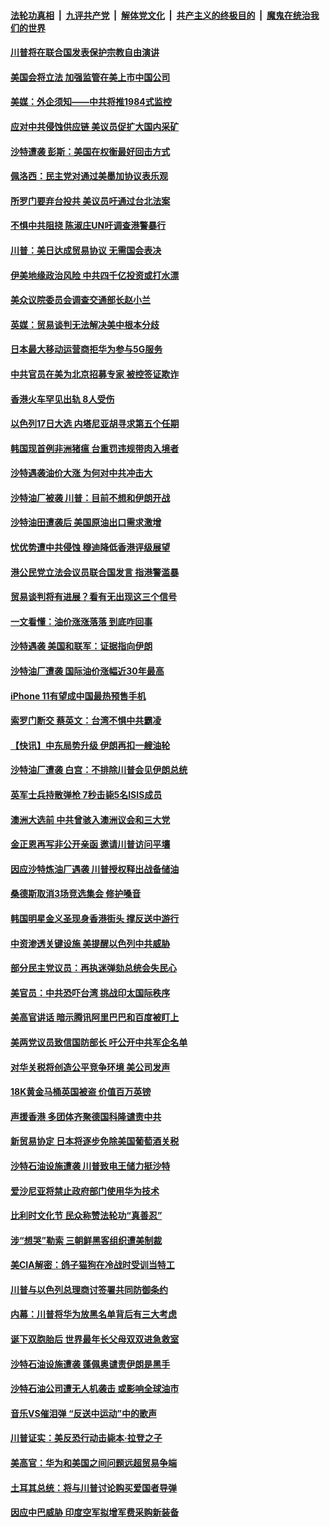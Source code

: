 ####  [法轮功真相](../../../../basic/blob/master/README.md?t=09180401) &nbsp;|&nbsp; [九评共产党](../../../../9ping.md/blob/master/README.md?t=09180401) &nbsp;|&nbsp; [解体党文化](../../../../jtdwh.md/blob/master/README.md?t=09180401)  &nbsp;|&nbsp; [共产主义的终极目的](../../../../gczydzjmd.md/blob/master/README.md?t=09180401) &nbsp;|&nbsp; [魔鬼在统治我们的世界](../../../../mgztzwmdsj.md/blob/master/README.md?t=09180401) 

#### [川普将在联合国发表保护宗教自由演讲](../pages/nsc418/n11528441.md?t=09180401) 

#### [美国会将立法 加强监管在美上市中国公司](../pages/nsc418/n11528364.md?t=09180401) 

#### [美媒：外企须知——中共将推1984式监控](../pages/nsc418/n11528327.md?t=09180401) 

#### [应对中共侵蚀供应链 美议员促扩大国内采矿](../pages/nsc418/n11528320.md?t=09180401) 

#### [沙特遭袭 彭斯：美国在权衡最好回击方式](../pages/nsc418/n11528147.md?t=09180401) 

#### [佩洛西：民主党对通过美墨加协议表乐观](../pages/nsc418/n11527937.md?t=09180401) 

#### [所罗门要弃台投共 美议员吁通过台北法案](../pages/nsc418/n11528044.md?t=09180401) 

#### [不惧中共阻挠 陈淑庄UN吁调查港警暴行](../pages/nsc418/n11528003.md?t=09180401) 

#### [川普：美日达成贸易协议 无需国会表决](../pages/nsc418/n11527734.md?t=09180401) 

#### [伊美地缘政治风险 中共四千亿投资或打水漂](../pages/nsc418/n11527587.md?t=09180401) 

#### [美众议院委员会调查交通部长赵小兰](../pages/nsc418/n11527828.md?t=09180401) 

#### [英媒：贸易谈判无法解决美中根本分歧](../pages/nsc418/n11527167.md?t=09180401) 

#### [日本最大移动运营商拒华为参与5G服务](../pages/nsc418/n11527688.md?t=09180401) 

#### [中共官员在美为北京招募专家 被控签证欺诈](../pages/nsc418/n11527206.md?t=09180401) 

#### [香港火车罕见出轨 8人受伤](../pages/nsc418/n11527373.md?t=09180401) 

#### [以色列17日大选 内塔尼亚胡寻求第五个任期](../pages/nsc418/n11527203.md?t=09180401) 

#### [韩国现首例非洲猪瘟 台重罚违规带肉入境者](../pages/nsc418/n11526626.md?t=09180401) 

#### [沙特遇袭油价大涨 为何对中共冲击大](../pages/nsc418/n11526270.md?t=09180401) 

#### [沙特油厂被袭 川普：目前不想和伊朗开战](../pages/nsc418/n11526190.md?t=09180401) 

#### [沙特油田遭袭后 美国原油出口需求激增](../pages/nsc418/n11525988.md?t=09180401) 

#### [忧优势遭中共侵蚀 穆迪降低香港评级展望](../pages/nsc418/n11526005.md?t=09180401) 

#### [港公民党立法会议员联合国发言 指港警滥暴](../pages/nsc418/n11526010.md?t=09180401) 

#### [贸易谈判将有进展？看有无出现这三个信号](../pages/nsc418/n11525463.md?t=09180401) 

#### [一文看懂：油价涨涨落落 到底咋回事](../pages/nsc418/n11525702.md?t=09180401) 

#### [沙特遇袭 美国和联军：证据指向伊朗](../pages/nsc418/n11525761.md?t=09180401) 

#### [沙特油厂遭袭 国际油价涨幅近30年最高](../pages/nsc418/n11525729.md?t=09180401) 

#### [iPhone 11有望成中国最热预售手机](../pages/nsc418/n11525432.md?t=09180401) 

#### [索罗门断交 蔡英文：台湾不惧中共霸凌](../pages/nsc418/n11525358.md?t=09180401) 

#### [【快讯】中东局势升级 伊朗再扣一艘油轮](../pages/nsc418/n11525555.md?t=09180401) 

#### [沙特油厂遭袭 白宫：不排除川普会见伊朗总统](../pages/nsc418/n11525087.md?t=09180401) 

#### [英军士兵持散弹枪 7秒击毙5名ISIS成员](../pages/nsc418/n11524967.md?t=09180401) 

#### [澳洲大选前 中共曾骇入澳洲议会和三大党](../pages/nsc418/n11524880.md?t=09180401) 

#### [金正恩再写非公开亲函 邀请川普访问平壤](../pages/nsc418/n11524879.md?t=09180401) 

#### [因应沙特炼油厂遇袭 川普授权释出战备储油](../pages/nsc418/n11524767.md?t=09180401) 

#### [桑德斯取消3场竞选集会 修护嗓音](../pages/nsc418/n11524417.md?t=09180401) 

#### [韩国明星金义圣现身香港街头 撑反送中游行](../pages/nsc418/n11524334.md?t=09180401) 

#### [中资渗透关键设施 美提醒以色列中共威胁](../pages/nsc418/n11524129.md?t=09180401) 

#### [部分民主党议员：再执迷弹劾总统会失民心](../pages/nsc418/n11524104.md?t=09180401) 

#### [美官员：中共恐吓台湾 挑战印太国际秩序](../pages/nsc418/n11523622.md?t=09180401) 

#### [美高官讲话 暗示腾讯阿里巴巴和百度被盯上](../pages/nsc418/n11523798.md?t=09180401) 

#### [美两党议员致信国防部长 吁公开中共军企名单](../pages/nsc418/n11523706.md?t=09180401) 

#### [对华关税将创造公平竞争环境 美公司发声](../pages/nsc418/n11523648.md?t=09180401) 

#### [18K黄金马桶英国被盗 价值百万英镑](../pages/nsc418/n11523530.md?t=09180401) 

#### [声援香港 多团体齐聚德国科隆谴责中共](../pages/nsc418/n11523359.md?t=09180401) 

#### [新贸易协定 日本将逐步免除美国葡萄酒关税](../pages/nsc418/n11523292.md?t=09180401) 

#### [沙特石油设施遭袭 川普致电王储力挺沙特](../pages/nsc418/n11523346.md?t=09180401) 

#### [爱沙尼亚将禁止政府部门使用华为技术](../pages/nsc418/n11523296.md?t=09180401) 

#### [比利时文化节 民众称赞法轮功“真善忍”](../pages/nsc418/n11511729.md?t=09180401) 

#### [涉“想哭”勒索 三朝鲜黑客组织遭美制裁](../pages/nsc418/n11521624.md?t=09180401) 

#### [美CIA解密：鸽子猫狗在冷战时受训当特工](../pages/nsc418/n11522850.md?t=09180401) 

#### [川普与以色列总理商讨签署共同防御条约](../pages/nsc418/n11522473.md?t=09180401) 

#### [内幕：川普将华为放黑名单背后有三大考虑](../pages/nsc418/n11520165.md?t=09180401) 

#### [诞下双胞胎后 世界最年长父母双双进急救室](../pages/nsc418/n11522400.md?t=09180401) 

#### [沙特石油设施遭袭 蓬佩奥谴责伊朗是黑手](../pages/nsc418/n11521773.md?t=09180401) 

#### [沙特石油公司遭无人机袭击 或影响全球油市](../pages/nsc418/n11521472.md?t=09180401) 

#### [音乐VS催泪弹 “反送中运动”中的歌声](../pages/nsc418/n11521502.md?t=09180401) 

#### [川普证实：美反恐行动击毙本·拉登之子](../pages/nsc418/n11521281.md?t=09180401) 

#### [美高官：华为和美国之间问题远超贸易争端](../pages/nsc418/n11519906.md?t=09180401) 

#### [土耳其总统：将与川普讨论购买爱国者导弹](../pages/nsc418/n11521136.md?t=09180401) 

#### [因应中巴威胁 印度空军拟增军费采购新装备](../pages/nsc418/n11520853.md?t=09180401) 

